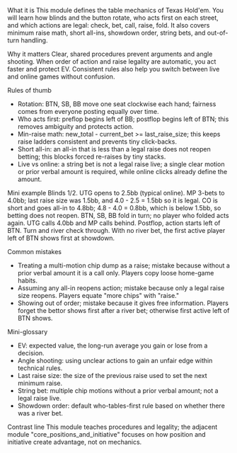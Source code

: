 What it is
This module defines the table mechanics of Texas Hold'em. You will learn how blinds and the button rotate, who acts first on each street, and which actions are legal: check, bet, call, raise, fold. It also covers minimum raise math, short all-ins, showdown order, string bets, and out-of-turn handling.

Why it matters
Clear, shared procedures prevent arguments and angle shooting. When order of action and raise legality are automatic, you act faster and protect EV. Consistent rules also help you switch between live and online games without confusion.

Rules of thumb
- Rotation: BTN, SB, BB move one seat clockwise each hand; fairness comes from everyone posting equally over time.
- Who acts first: preflop begins left of BB; postflop begins left of BTN; this removes ambiguity and protects action.
- Min-raise math: new_total - current_bet >= last_raise_size; this keeps raise ladders consistent and prevents tiny click-backs.
- Short all-in: an all-in that is less than a legal raise does not reopen betting; this blocks forced re-raises by tiny stacks.
- Live vs online: a string bet is not a legal raise live; a single clear motion or prior verbal amount is required, while online clicks already define the amount.

Mini example
Blinds 1/2. UTG opens to 2.5bb (typical online). MP 3-bets to 4.0bb; last raise size was 1.5bb, and 4.0 - 2.5 = 1.5bb so it is legal. CO is short and goes all-in to 4.8bb; 4.8 - 4.0 = 0.8bb, which is below 1.5bb, so betting does not reopen. BTN, SB, BB fold in turn; no player who folded acts again. UTG calls 4.0bb and MP calls behind. Postflop, action starts left of BTN. Turn and river check through. With no river bet, the first active player left of BTN shows first at showdown.

Common mistakes
- Treating a multi-motion chip dump as a raise; mistake because without a prior verbal amount it is a call only. Players copy loose home-game habits.
- Assuming any all-in reopens action; mistake because only a legal raise size reopens. Players equate "more chips" with "raise."
- Showing out of order; mistake because it gives free information. Players forget the bettor shows first after a river bet; otherwise first active left of BTN shows.

Mini-glossary
- EV: expected value, the long-run average you gain or lose from a decision.
- Angle shooting: using unclear actions to gain an unfair edge within technical rules.
- Last raise size: the size of the previous raise used to set the next minimum raise.
- String bet: multiple chip motions without a prior verbal amount; not a legal raise live.
- Showdown order: default who-tables-first rule based on whether there was a river bet.

Contrast line
This module teaches procedures and legality; the adjacent module "core_positions_and_initiative" focuses on how position and initiative create advantage, not on mechanics.